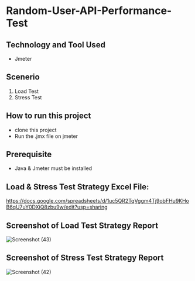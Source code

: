 # Random-User-API-Performance-Test

## Technology and Tool Used
- Jmeter

## Scenerio
1. Load Test
2. Stress Test

## How to run this project
- clone this project
- Run the .jmx file on jmeter

## Prerequisite
- Java & Jmeter must be installed


## Load & Stress Test Strategy Excel File: 
https://docs.google.com/spreadsheets/d/1uc5QR2TqVggm4Tj9obFHu9KHoB6qU7uY0DXiQ8zbu9w/edit?usp=sharing

## Screenshot of Load Test Strategy Report
![Screenshot (43)](https://user-images.githubusercontent.com/29010350/194038193-68b701af-b0a2-4d8b-9ce8-115ca89d5634.png)

## Screenshot of Stress Test Strategy Report
![Screenshot (42)](https://user-images.githubusercontent.com/29010350/194038275-448e8973-3ad4-49e2-955c-b78cd0795e96.png)
